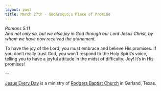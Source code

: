 ```yaml
---
layout: post
title: March 27th - God&rsquo;s Place of Promise
---
```


_Romans 5:11  
And not only so, but we also joy in God through our Lord Jesus
Christ, by whom we have now received the atonement._

To have the joy of the Lord, you must embrace and believe His
promises. If you don&rsquo;t really trust God, you won&rsquo;t
respond to the Holy Spirit&rsquo;s voice, telling you to have a
joyful attitude in the midst of difficulty. Joy! It&rsquo;s in His
promises!

 --

<a href=http://jesuseveryday.net>Jesus Every Day</a> is a ministry of <a href=http://rodgersbaptist.net>Rodgers Baptist Church</a> in Garland, Texas.
